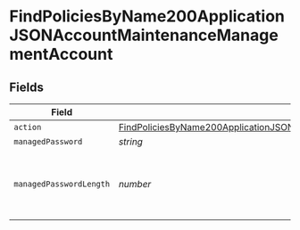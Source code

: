 # FindPoliciesByName200ApplicationJSONAccountMaintenanceManagementAccount


## Fields

| Field                                                                                                                                                                                     | Type                                                                                                                                                                                      | Required                                                                                                                                                                                  | Description                                                                                                                                                                               | Example                                                                                                                                                                                   |
| ----------------------------------------------------------------------------------------------------------------------------------------------------------------------------------------- | ----------------------------------------------------------------------------------------------------------------------------------------------------------------------------------------- | ----------------------------------------------------------------------------------------------------------------------------------------------------------------------------------------- | ----------------------------------------------------------------------------------------------------------------------------------------------------------------------------------------- | ----------------------------------------------------------------------------------------------------------------------------------------------------------------------------------------- |
| `action`                                                                                                                                                                                  | [FindPoliciesByName200ApplicationJSONAccountMaintenanceManagementAccountAction](../../models/operations/findpoliciesbyname200applicationjsonaccountmaintenancemanagementaccountaction.md) | :heavy_minus_sign:                                                                                                                                                                        | N/A                                                                                                                                                                                       |                                                                                                                                                                                           |
| `managedPassword`                                                                                                                                                                         | *string*                                                                                                                                                                                  | :heavy_minus_sign:                                                                                                                                                                        | N/A                                                                                                                                                                                       |                                                                                                                                                                                           |
| `managedPasswordLength`                                                                                                                                                                   | *number*                                                                                                                                                                                  | :heavy_minus_sign:                                                                                                                                                                        | Only necessary when utilizing the random action                                                                                                                                           | 8                                                                                                                                                                                         |